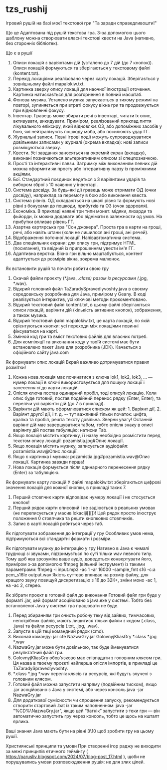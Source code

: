 # tzs_rushij
Ігровий рушій на базі моєї текстової гри "Та заради справедливошти!"

Що це
Адаптована під рушій текстова гра. З-за допомогою цього шаблону можна створювати власні текстові квести на Java (нативно, без сторонніх бібліотек).

Що є в рушії
1. Описи локацій з варіянтами дій (усталено до 7 дій (до 7 кнопок)). Описи локацій формуються та зберігаються у текстовому файлі (kontent.txt).
2. Перехід локаціями реалізовано через карту локацій. Зберігається у зовнішньому файлі mapalokiw.txt.
3. Картинка зверху опису локації для наочної ілюстрації оточення. Картинка натискається для розгорнення в повний масштаб.
4. Фонова музика. Усталено музика запускається в тихому режимі на повторі, зупиняється при втраті фокусу вікна гри та продовжується при відновленні фокусу.
5. Інвентар. Гравець може збирати речі в інвентарі, читати їх опис, активувати, викидувати. Приміром, реалізований приклад пиття лікувального еліксиру, який відновлює ОЗ, або допоміжних засобів у бою, які нейтралізують пошкоду моба, або посилюють удар ГГ.
6. Журнальні записи. Певні ігрові події можуть супроводжуватися довільними записами у журналі (окрема вкладка): нові записи розміщуються зверху.
7. Квести. Усі завдання заносяться на окремий екран (вкладку), виконані позначаються альтернативним описом зі спецпозначкою.
8. Прості та інтерактивні павзи. Затримку між виконанням певних дій можна оформити як просту або інтерактивну павзу із проміжними акціями.
9. Бої. Стандартний поєдинок ведеться з 3 варіянтами ударів та вибором зброї з 10 наявних у інвентарі.
10. Система досвіду. За будь-які дії гравець може отримати ОД (очки досвіду), наприклад за перемогу в бою або виконання квеста. 
11. Система рівнів. ОД складаються на шкалі рівня та формують нові рівні з бонусами до пошкоди, прибутків та ОЗ (очок здоровля).
12. Економіка. В прикладі наявні три типи монет: мідяки, лизарди та фьйорди, їх можна додавати або віднімати в залежности од умов. На прибутки впливає рівень ГГ.
13. Азартна картярська гра "Сон джокера". Проста гра в карти на гроші, речі, або навіть штани (коли не лишилося ані гроші, ані речей).
14. Відображення поточної локації. Напівавтоматична система.
15. Два спеціяльних екрани: для опису гри, підтримує HTML (посилання), та ввідний із припрошенням увести ім'я ГГ.
16. Адаптивна верстка. Вікно гри вільно маштабується, контент адаптується до розмірів вікна, зокрема малюнок.

Як встановити рушій та почати робити свою гру
1. Скачай файли проєкту (*.java, *.class) разом із ресурсами (*.jpg, *.wav).
2. Відкрий головний файл TaZaradySpravedlyvoshty.java в своєму середовиську розробника для Java, приміром у Geany. В коді реалізується інтерактив, усі ключові методи прокоментовано.
3. Відкрий текстовий файл kontent.txt, в цьому файлі зберігаються описи локацій, варіянти дій (кількість активних кнопок), зображення, а також музика.
4. Відкрий текстовий файл mapalokiw.txt, це карта локацій, по якій орієнтуються кнопки: усі переходи між локаціями повинні фіксуватися на карті.
5. Змінюй код гри та вміст текстових файлів для власних потреб.
6. Для компіляції та виконання коду у твоїй системі має бути встановлено пакет Java для розробника (JDK). Качається з офіційного сайту java.com

Як формувати опис локацій
Вкрай важливо дотримуватися правил розмітки!
1. Кожна нова локація має починатися з ключа lok1, lok2, lok3, ... — нумер локації в ключі використовується для пошуку локації і занесення єї до карти локацій.
2. Опісля ключа постав одинарний пробіл, тоді описуй локацію. Коли опис буде готовий, постав подвійний перенос рядку (Enter, Enter), та перелічи усі варіянти дій (до 7 в прикладі).
3. Варіянти дій мають оформлюватися списком як цей: 1. Варіянт дії, 2. Варіянт другої дії, і т. д. -- тут важливий тільки початок: цифта, крапка та пробіл, решта тексту довільна. Зверни увагу! Останній варіянт дій має завершуватися табом, тобто опісля знаку в описі варіянту дій постав табуляцію: натисни Tab.
4. Якщо локація містить картинку, її назву необхідно розмістити перед текстом опису локації: pozamistia.jpg#Опис локації.
5. Якщо локація містить музику, записується аудіофайл: pozamistia.wav@Опис локації.
6. Якщо є картинка і музика: pozamistia.jpg#pozamistia.wav@Опис локації. Картинка завжди перша!
7. Нова локація формується після одинарного перенесення рядку (Enter) за табуляцією.

Як формувати карту локацій
У файлі mapalokiw.txt зберігаються цифрові значення локацій для кожної кнопки, в прикладі таких 7.
1. Перший стовпчик карти відповідає нумеру локації і не стосується кнопок!
2. Перший рядок карти описовий і не задіюється в реальних умовах (не переписується у масив lokaciji[][])! Цей рядок просто ілюструє положення 0 стовпчика та решти кнопкових стовпчиків.
3. Запис в карті локацій робиться через таб.

Як підготувати зображення до інтеграції у гру
Особливих умов нема, підтримуються всі стандартні формати і розміри.

Як підготувати музику до інтеграцію у гру
Нативно в Java є чималі труднощі зі звуками, підтримується по суті тільки wav певного типу. Тому щоб ява зрозуміла ваше аудіо, доведеться конвертувати його, приміром з-за допомогою ffmpeg (вільний інструмент) із такими параметрами:
ffmpeg -i input.mp3 -ac 1 -ar 16000 -sample_fmt s16 -c:a pcm_s16le output.wav
Якість суттєво впливає на розмір файлу, для кращого звуку повищуй дискретизацію з 16 до 32К+, зміни моно -ас 1, на -ac 2, стерео.

Як зібрати проєкт в готовий файл до виконання
Готовий файл гри буде у форматі .jar, цей формат асоційовано з java.exe у системі. Тобто без встановленої Java у системі гра працювати не буде.
1. Перед збиранням гри очисть робочу теку від зайвих, тимчасових, непотрібних файлів, мають лишитися тільки файли з кодом (.class, .java) та файли ресурсів (.txt, .jpg, .wav).
2. Запусти в цій теці командний рядок (cmd).
3. Виконай команду: jar cfe NazwaGry.jar GolovnyjKliasGry *.class *.jpg *.wav 
  1. NazwaGry.jar може бути довільною, так буде йменуватися результатний файл гри.
  2. GolovnyjKliasGry обов'язково має співпадати з головним клясом гри. Ця назва в твоєму проєкті найперша опісля імпортів, в прикладі це TaZaradySpravedlyvoshty.
  3. *.class *.jpg *.wav перелік клясів та ресурсів, які будуть злучені з головним клясом.
4. Готовий файл можна запустити напряму (подвійним тиском), якщо .jar асоційовано з Java у системі, або через консоль java -jar NazwaGry.jar
5. Для додаткової сумісности чи спрощення запуску, рекомендується створити стартовий .bat із таким наповненням: java -jar "%CD%\NazwaGry.jar", якщо цей “батнік” запустити з теки гри — він автоматично запустить гру через консоль, тобто це щось на кшталт ярлика.

Ваші знання Java мають бути на рівні 3\10 щоб зробити гру на цьому рушії.

Християнські принципи та умови
При створенні ігор раджу не виходити за межі принципів етичного геймінгу ( https://parusliv.blogspot.com/2024/07/blog-post_17.html ), щоби не порушувались умови розповсюдження рушія: не для злих цілей.
